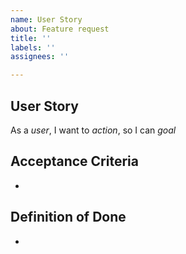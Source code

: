 ```yaml
---
name: User Story
about: Feature request
title: ''
labels: ''
assignees: ''

---
```


## User Story
As a *user*, I want to *action*, so I can *goal*

## Acceptance Criteria
- 

## Definition of Done
-
